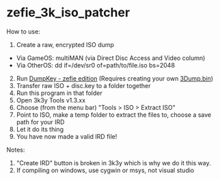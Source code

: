 # zefie_3k_iso_patcher

How to use:

1. Create a raw, encrypted ISO dump
  * Via GameOS: multiMAN (via Direct Disc Access and Video column)
  * Via OtherOS: dd if=/dev/sr0 of=path/to/file.iso bs=2048
  
2. Run [DumpKey - zefie edition](https://github.com/zefie/getkey_gameos_zefie) (Requires creating your own [3Dump.bin](http://forum.redump.org/post/61023/#p61023))
3. Transfer raw ISO + disc.key to a folder together
4. Run this program in that folder
5. Open 3k3y Tools v1.3.xx
6. Choose (from the menu bar) "Tools > ISO > Extract ISO"
7. Point to ISO, make a temp folder to extract the files to, choose a save path for your IRD
8. Let it do its thing
9. You have now made a valid IRD file!

Notes:

1. "Create IRD" button is broken in 3k3y which is why we do it this way.
2. If compiling on windows, use cygwin or msys, not visual studio
